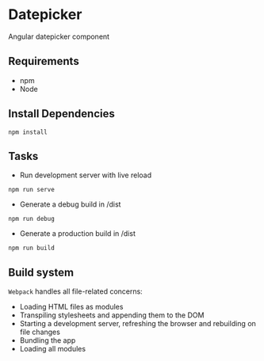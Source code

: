 # Datepicker
Angular datepicker component

## Requirements
- npm
- Node

## Install Dependencies
```
npm install
```

## Tasks
- Run development server with live reload
```
npm run serve
```

- Generate a debug build in /dist
```
npm run debug
```

- Generate a production build in /dist
```
npm run build
```


## Build system
`Webpack` handles all file-related concerns:
* Loading HTML files as modules
* Transpiling stylesheets and appending them to the DOM
* Starting a development server, refreshing the browser and rebuilding on file changes
* Bundling the app
* Loading all modules
